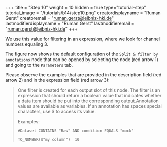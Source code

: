 +++
title = "Step 10"
weight = 10
hidden = true
type="tutorial-step"
tutorial_image = "/tutorials/b14/step10.png"
creatordisplayname = "Ruman Gerst"
creatoremail = "ruman.gerst@leibniz-hki.de"
lastmodifierdisplayname = "Ruman Gerst"
lastmodifieremail = "ruman.gerst@leibniz-hki.de"
+++

We use this value for filtering in an expression, where we look for channel numbers equaling 3. 

The figure now shows the default configuration of the `Split & filter by annotations` node that can be opened by selecting the node (red arrow 1) and going to the `Parameters` tab.

Please observe the examples that are provided in the description field (red arrow 2) and in the expression field (red arrow 3):

> One filter is created for each output slot of this node. The filter is an expression that should return a boolean value that indicates whether a data item should be put into the corresponding output.Annotation values are available as variables. 
> If an annotation has spaces special characters, use $ to access its value.
>  
> Examples:
>
>```
> #Dataset CONTAINS "Raw" AND condition EQUALS "mock"
>```
> ```
> TO_NUMBER($"my column")  10
> ```